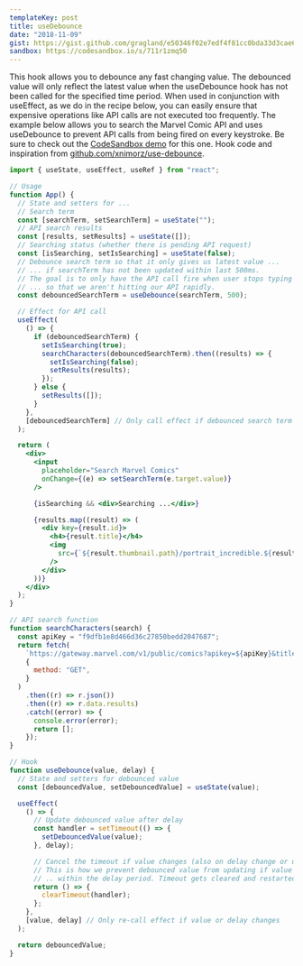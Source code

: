 ```yaml
---
templateKey: post
title: useDebounce
date: "2018-11-09"
gist: https://gist.github.com/gragland/e50346f02e7edf4f81cc0bda33d3cae6
sandbox: https://codesandbox.io/s/711r1zmq50
---
```


This hook allows you to debounce any fast changing value. The debounced value will only reflect the latest value when the useDebounce hook has not been called for the specified time period. When used in conjunction with useEffect, as we do in the recipe below, you can easily ensure that expensive operations like API calls are not executed too frequently. The example below allows you to search the Marvel Comic API and uses useDebounce to prevent API calls from being fired on every keystroke. Be sure to check out the [CodeSandbox demo](https://codesandbox.io/s/711r1zmq50) for this one. Hook code and inspiration from [github.com/xnimorz/use-debounce](https://github.com/xnimorz/use-debounce).

```jsx
import { useState, useEffect, useRef } from "react";

// Usage
function App() {
  // State and setters for ...
  // Search term
  const [searchTerm, setSearchTerm] = useState("");
  // API search results
  const [results, setResults] = useState([]);
  // Searching status (whether there is pending API request)
  const [isSearching, setIsSearching] = useState(false);
  // Debounce search term so that it only gives us latest value ...
  // ... if searchTerm has not been updated within last 500ms.
  // The goal is to only have the API call fire when user stops typing ...
  // ... so that we aren't hitting our API rapidly.
  const debouncedSearchTerm = useDebounce(searchTerm, 500);

  // Effect for API call
  useEffect(
    () => {
      if (debouncedSearchTerm) {
        setIsSearching(true);
        searchCharacters(debouncedSearchTerm).then((results) => {
          setIsSearching(false);
          setResults(results);
        });
      } else {
        setResults([]);
      }
    },
    [debouncedSearchTerm] // Only call effect if debounced search term changes
  );

  return (
    <div>
      <input
        placeholder="Search Marvel Comics"
        onChange={(e) => setSearchTerm(e.target.value)}
      />

      {isSearching && <div>Searching ...</div>}

      {results.map((result) => (
        <div key={result.id}>
          <h4>{result.title}</h4>
          <img
            src={`${result.thumbnail.path}/portrait_incredible.${result.thumbnail.extension}`}
          />
        </div>
      ))}
    </div>
  );
}

// API search function
function searchCharacters(search) {
  const apiKey = "f9dfb1e8d466d36c27850bedd2047687";
  return fetch(
    `https://gateway.marvel.com/v1/public/comics?apikey=${apiKey}&titleStartsWith=${search}`,
    {
      method: "GET",
    }
  )
    .then((r) => r.json())
    .then((r) => r.data.results)
    .catch((error) => {
      console.error(error);
      return [];
    });
}

// Hook
function useDebounce(value, delay) {
  // State and setters for debounced value
  const [debouncedValue, setDebouncedValue] = useState(value);

  useEffect(
    () => {
      // Update debounced value after delay
      const handler = setTimeout(() => {
        setDebouncedValue(value);
      }, delay);

      // Cancel the timeout if value changes (also on delay change or unmount)
      // This is how we prevent debounced value from updating if value is changed ...
      // .. within the delay period. Timeout gets cleared and restarted.
      return () => {
        clearTimeout(handler);
      };
    },
    [value, delay] // Only re-call effect if value or delay changes
  );

  return debouncedValue;
}
```

